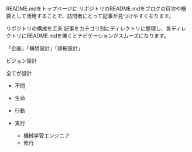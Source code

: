 README.mdをトップページに
リポジトリのREADME.mdをブログの目次や概要として活用することで、訪問者にとって記事が見つけやすくなります。

リポジトリの構成を工夫
記事をカテゴリ別にディレクトリに整理し、各ディレクトリにREADME.mdを置くとナビゲーションがスムーズになります。



「企画」「構想設計」「詳細設計」


ビジョン設計




全てが設計



* 不問
* 生命

* 行動
* 実行
    * 機械学習エンジニア
    * 修行